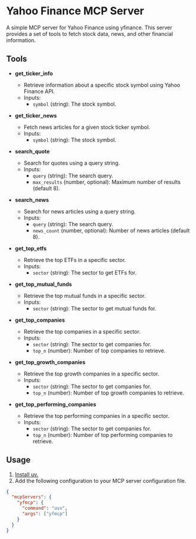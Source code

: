 # Yahoo Finance MCP Server

A simple MCP server for Yahoo Finance using yfinance. This server provides a set of tools to fetch stock data, news, and other financial information.

## Tools

- **get_ticker_info**

  - Retrieve information about a specific stock symbol using Yahoo Finance API.
  - Inputs:
    - `symbol` (string): The stock symbol.

- **get_ticker_news**

  - Fetch news articles for a given stock ticker symbol.
  - Inputs:
    - `symbol` (string): The stock symbol.

- **search_quote**

  - Search for quotes using a query string.
  - Inputs:
    - `query` (string): The search query.
    - `max_results` (number, optional): Maximum number of results (default 8).

- **search_news**

  - Search for news articles using a query string.
  - Inputs:
    - `query` (string): The search query.
    - `news_count` (number, optional): Number of news articles (default 8).

- **get_top_etfs**

  - Retrieve the top ETFs in a specific sector.
  - Inputs:
    - `sector` (string): The sector to get ETFs for.

- **get_top_mutual_funds**

  - Retrieve the top mutual funds in a specific sector.
  - Inputs:
    - `sector` (string): The sector to get mutual funds for.

- **get_top_companies**

  - Retrieve the top companies in a specific sector.
  - Inputs:
    - `sector` (string): The sector to get companies for.
    - `top_n` (number): Number of top companies to retrieve.

- **get_top_growth_companies**

  - Retrieve the top growth companies in a specific sector.
  - Inputs:
    - `sector` (string): The sector to get companies for.
    - `top_n` (number): Number of top growth companies to retrieve.

- **get_top_performing_companies**
  - Retrieve the top performing companies in a specific sector.
  - Inputs:
    - `sector` (string): The sector to get companies for.
    - `top_n` (number): Number of top performing companies to retrieve.

## Usage

1. [Install uv.](https://docs.astral.sh/uv/getting-started/installation/)
2. Add the following configuration to your MCP server configuration file.

```json
{
  "mcpServers": {
    "yfmcp": {
      "command": "uvx",
      "args": ["yfmcp"]
    }
  }
}
```
